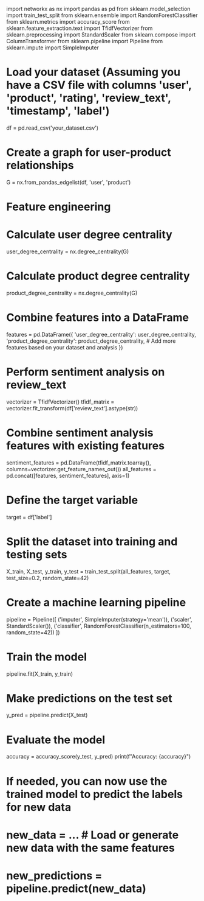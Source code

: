 import networkx as nx
import pandas as pd
from sklearn.model_selection import train_test_split
from sklearn.ensemble import RandomForestClassifier
from sklearn.metrics import accuracy_score
from sklearn.feature_extraction.text import TfidfVectorizer
from sklearn.preprocessing import StandardScaler
from sklearn.compose import ColumnTransformer
from sklearn.pipeline import Pipeline
from sklearn.impute import SimpleImputer

# Load your dataset (Assuming you have a CSV file with columns 'user', 'product', 'rating', 'review_text', 'timestamp', 'label')
df = pd.read_csv('your_dataset.csv')

# Create a graph for user-product relationships
G = nx.from_pandas_edgelist(df, 'user', 'product')

# Feature engineering
# Calculate user degree centrality
user_degree_centrality = nx.degree_centrality(G)

# Calculate product degree centrality
product_degree_centrality = nx.degree_centrality(G)

# Combine features into a DataFrame
features = pd.DataFrame({
    'user_degree_centrality': user_degree_centrality,
    'product_degree_centrality': product_degree_centrality,
    # Add more features based on your dataset and analysis
})

# Perform sentiment analysis on review_text
vectorizer = TfidfVectorizer()
tfidf_matrix = vectorizer.fit_transform(df['review_text'].astype(str))

# Combine sentiment analysis features with existing features
sentiment_features = pd.DataFrame(tfidf_matrix.toarray(), columns=vectorizer.get_feature_names_out())
all_features = pd.concat([features, sentiment_features], axis=1)

# Define the target variable
target = df['label']

# Split the dataset into training and testing sets
X_train, X_test, y_train, y_test = train_test_split(all_features, target, test_size=0.2, random_state=42)

# Create a machine learning pipeline
pipeline = Pipeline([
    ('imputer', SimpleImputer(strategy='mean')),
    ('scaler', StandardScaler()),
    ('classifier', RandomForestClassifier(n_estimators=100, random_state=42))
])

# Train the model
pipeline.fit(X_train, y_train)

# Make predictions on the test set
y_pred = pipeline.predict(X_test)

# Evaluate the model
accuracy = accuracy_score(y_test, y_pred)
print(f"Accuracy: {accuracy}")

# If needed, you can now use the trained model to predict the labels for new data
# new_data = ... # Load or generate new data with the same features
# new_predictions = pipeline.predict(new_data)
